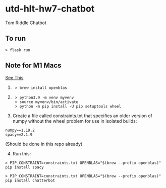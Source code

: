 # utd-hlt-hw7-chatbot
Tom Riddle Chatbot

## To run
```shell
> flask run 
```


## Note for M1 Macs  
[See This](https://github.com/explosion/spaCy/issues/7962)

1. ```shell 
    > brew install openblas
    ```
2. ```shell
    > python3.9 -m venv myvenv
    > source myvenv/bin/activate
    > python -m pip install -U pip setuptools wheel
    ```
3. Create a file called constraints.txt that specifies an older version of numpy without the wheel problem for use in isolated builds:
```
numpy==1.19.2
spacy==2.1.9
```
(Should be done in this repo already)

4. Run this:  
```shell
> PIP_CONSTRAINT=constraints.txt OPENBLAS="$(brew --prefix openblas)" pip install spacy
```  
```shell
> PIP_CONSTRAINT=constraints.txt OPENBLAS="$(brew --prefix openblas)" pip install chatterbot
```